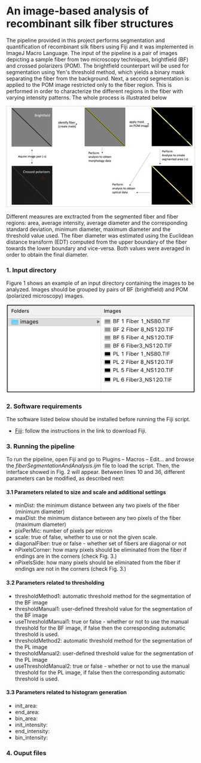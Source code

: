 # An image-based analysis of recombinant silk fiber structures

The pipeline provided in this project performs segmentation and quantification of recombinant silk fibers using Fiji and it was implemented in ImageJ Macro Language. The input of the pipeline is a pair of images depicting a sample fiber from two microscopy techniques, brightfield (BF) and crossed polarizers (POM). The brightfield counterpart will be used for segmentation using Yen's threshold method, which yields a binary mask separating the fiber from the background. Next, a second segmentation is applied to the POM image restricted only to the fiber region. This is performed in order to characterize the different regions in the fiber with varying intensity patterns. The whole process is illustrated below

![Pipeline](img/scheme_image.png "Title Text")

Different measures are exctracted from the segmented fiber and fiber regions: area, average intensity, average diameter and the corresponding standard deviation, minimum diameter, maximum diameter and the threshold value used. The fiber diameter was estimated using the Euclidean distance transform (EDT) computed from the upper boundary of the fiber towards the lower boundary and vice-versa. Both values were averaged in order to obtain the final diameter. 

### 1.	Input directory

Figure 1 shows an example of an input directory containing the images to be analyzed. Images should be grouped by pairs of BF (brightfield) and POM (polarized microscopy) images.

![input](img/input_dir.png "Input directory with images to be analyzed")

### 2.	Software requirements

The software listed below should be installed before running the Fiji script. 

* [Fiji](https://fiji.sc): follow the instructions in the link to download Fiji.

### 3.	Running the pipeline

To run the pipeline, open Fiji and go to Plugins – Macros – Edit... and browse the *fiberSegmentationAndAnalysis.ijm* file to load the script. Then, the interface showed in Fig. 2 will appear. Between lines 10 and 36, different parameters can be modified, as described next:

#### 3.1	Parameters related to size and scale and additional settings

* minDist: the minimum distance between any two pixels of the fiber (minimum diameter)
* maxDist: the minimum distance between any two pixels of the fiber (maximum diameter)
* pixPerMic: number of pixels per micron 
* scale: true of false, whether to use or not the given scale.
* diagonalFiber: true or false - whether set of fibers are diagonal or not
* nPixelsCorner: how many pixels should be eliminated from the fiber if endings are in the corners (check Fig. 3.)
* nPixelsSide: how many pixels should be eliminated from the fiber if endings are not in the corners (check Fig. 3.)

#### 3.2	Parameters related to thresholding

* thresholdMethod1: automatic threshold method for the segmentation of the BF image
* thresholdManual1: user-defined threshold value for the segmentation of the BF image
* useThresholdManual1: true or false - whether or not to use the manual threshold for the BF image, if false then the corresponding automatic threshold is used.
* thresholdMethod2: automatic threshold method for the segmentation of the PL image
* thresholdManual2: user-defined threshold value for the segmentation of the PL image
* useThresholdManual2: true or false - whether or not to use the manual threshold for the PL image, if false then the corresponding automatic threshold is used.

#### 3.3	Parameters related to histogram generation

* init_area:
* end_area:
* bin_area:
* init_intensity:
* end_intensity:
* bin_intensity:


### 4.	Ouput files

